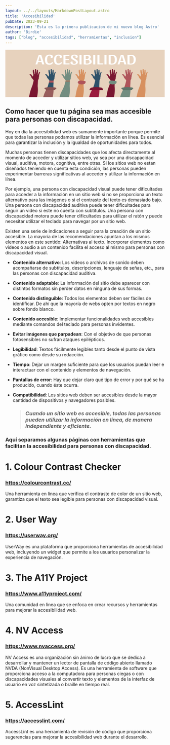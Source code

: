 ```yaml
---
layout: ../../layouts/MarkdownPostLayout.astro
title: 'Accesibilidad'
pubDate: 2023-09-21
description: 'Esta es la primera publicacion de mi nuevo blog Astro'
author: 'Birdie'
tags: ["blog", "accesibilidad", "herramientas", "inclusion"]
---
```


<img src='/public/122.png' class='img' alt="Ejemplo de Imagen" width="650" height="150">


## Como hacer que tu página sea mas accesible para personas con discapacidad.


Hoy en día la accesibilidad web es sumamente importante porque permite que todas las personas podamos utilizar la información en línea. Es esencial para garantizar la inclusión y la igualdad de oportunidades para todos.

Muchas personas tienen discapacidades que los afecta directamente al momento de acceder y utilizar sitios web, ya sea por una discapacidad visual, auditiva, motora, cognitiva, entre otras. Si los sitios web no estan diseñados teniendo en
cuenta esta condición, las personas pueden experimentar barreras significativas al acceder y utilizar la información en línea.

Por ejemplo, una persona con discapacidad visual puede tener dificultades para acceder a la información en un sitio web si no se proporciona un texto alternativo para las imágenes o si el contraste del texto es demasiado bajo. Una persona con
discapacidad auditiva puede tener dificultades para seguir un video si este no cuenta con subtítulos. Una persona con
discapacidad motora puede tener dificultades para utilizar el ratón y puede necesitar utilizar el teclado para navegar por un sitio web.

Existen una serie de indicaciones a seguir para la creación de un sitio accesible. La mayoría de las recomendaciones apuntan
a los mismos elementos en este sentido: Alternativas al texto. Incorporar elementos como videos o audio a un contenido
facilita el acceso al mismo para personas con discapacidad visual.

 * **Contenido alternativo**: Los videos o archivos de sonido deben acompañarse de subtítulos, descripciones, lenguaje de señas, etc., para las personas con discapacidad auditiva.

* **Contenido adaptable**: La información del sitio debe aparecer con distintos formatos sin perder datos en ninguna de sus formas.

* **Contenido distinguible**: Todos los elementos deben ser fáciles de identificar. De ahí que la mayoría de webs opten por textos en negro sobre fondo blanco.

* **Contenido accesible**: Implementar funcionalidades web accesibles mediante comandos del teclado para personas invidentes.

* **Evitar imágenes que parpadean**: Con el objetivo de que personas fotosensibles no sufran ataques epilépticos.

* **Legibilidad**: Textos fácilmente legibles tanto desde el punto de vista gráfico como desde su redacción.

* **Tiempo**: Dejar un margen suficiente para que los usuarios puedan leer e interactuar con el contenido y elementos de navegación.

* **Pantallas de error**: Hay que dejar claro qué tipo de error y por qué se ha producido, cuando éste ocurra.

* **Compatibilidad**: Los sitios web deben ser accesibles desde la mayor cantidad de dispositivos y navegadores posibles.

  >### *Cuando un sitio web es accesible, todas las personas pueden utilizar la información en línea, de manera independiente y eficiente.*

### Aquí separamos algunas páginas con herramientas que facilitan la accesibilidad para personas con discapacidad.

# 1. Colour Contrast Checker

### **<https://colourcontrast.cc/>**

 Una herramienta en línea que verifica el contraste de color de un sitio web, garantiza que el texto sea legible para personas con discapacidad visual. 


# 2. User Way

### **<https://userway.org/>**

UserWay es una plataforma que proporciona herramientas de accesibilidad web, incluyendo un widget que permite a los usuarios personalizar la experiencia de navegación.

# 3. The A11Y Project

### **<https://www.a11yproject.com/>**

Una comunidad en línea que se enfoca en crear recursos y herramientas para mejorar la accesibilidad web.

# 4. NV Access

### **<https://www.nvaccess.org/>**

NV Access es una organización sin ánimo de lucro que se dedica a desarrollar y mantener un lector de pantalla de código abierto llamado NVDA (NonVisual Desktop Access). Es una herramienta de software que proporciona acceso a la computadora para personas ciegas o con discapacidades visuales al convertir texto y elementos de la interfaz de usuario en voz sintetizada o braille en tiempo real.

# 5. AccessLint

### **<https://accesslint.com/>**

AccessLint es una herramienta de revisión de código que proporciona sugerencias para mejorar la accesibilidad web durante el desarrollo.